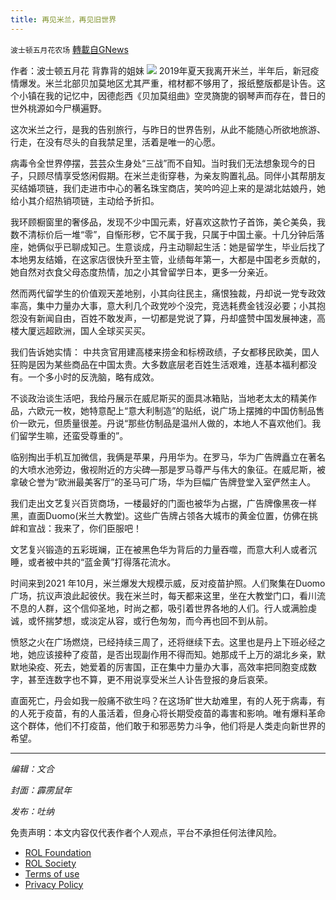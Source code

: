 ```yaml
---
title: 再见米兰，再见旧世界
---
```

`波士顿五月花农场` [轉載自GNews](https://gnews.org/zh-hans/1708340/)

作者：波士顿五月花 背靠背的姐妹
![](https://assets.gnews.org/wp-content/uploads/2021/11/20211130.jpg)
2019年夏天我离开米兰，半年后，新冠疫情爆发。米兰北部贝加莫地区尤其严重，棺材都不够用了，报纸整版都是讣告。这个小镇在我的记忆中，因德彪西《贝加莫组曲》空灵旖旎的钢琴声而存在，昔日的世外桃源如今尸横遍野。

这次米兰之行，是我的告别旅行，与昨日的世界告别，从此不能随心所欲地旅游、行走，在没有尽头的自我禁足里，活着是唯一的心愿。

病毒令全世界停摆，芸芸众生身处“三战”而不自知。当时我们无法想象现今的日子，只顾尽情享受悠闲假期。在米兰走街穿巷，为亲友购置礼品。同伴小其帮朋友买结婚项链，我们走进市中心的著名珠宝商店，笑吟吟迎上来的是湖北姑娘丹，她给小其介绍热销项链，主动给予折扣。

我环顾橱窗里的奢侈品，发现不少中国元素，好喜欢这款竹子首饰，美仑美奂，我数不清标价后一堆“零”，自惭形秽，它不属于我，只属于中国土豪。十几分钟后落座，她俩似乎已聊成知己。生意谈成，丹主动聊起生活：她是留学生，毕业后找了本地男友结婚，在这家店很快升至主管，业绩每年第一，大都是中国老乡贡献的，她自然对衣食父母态度热情，加之小其曾留学日本，更多一分亲近。

然而两代留学生的价值观天差地别，小其向往民主，痛恨独裁，丹却说一党专政效率高，集中力量办大事，意大利几个政党吵个没完，竞选耗费金钱沒必要；小其抱怨没有新闻自由，百姓不敢发声，一切都是党说了算，丹却盛赞中国发展神速，高楼大厦远超欧洲，国人全球买买买。

我们告诉她实情： 中共贪官用建高楼来捞金和标榜政绩，子女都移民欧美，囯人狂购是因为某些商品在中国太贵。大多数底层老百姓生活艰难，连基本福利都没有。一个多小时的反洗脑，略有成效。

不谈政治谈生活吧，我给丹展示在威尼斯买的面具冰箱贴，当地老太太的精美作品，六欧元一枚，她特意配上“意大利制造”的贴纸，说广场上摆摊的中国仿制品售价一欧元，但质量很差。丹说“那些仿制品是温州人做的，本地人不喜欢他们。我们留学生嘛，还蛮受尊重的”。

临别掏出手机互加微信，我俩是苹果，丹用华为。在罗马，华为广告牌矗立在著名的大喷水池旁边，傲视附近的方尖碑—那是罗马尊严与伟大的象征。在威尼斯，被拿破仑誉为“欧洲最美客厅”的圣马可广场，华为巨幅广告牌登堂入室俨然主人。

我们走出文艺复兴百货商场，一楼最好的门面也被华为占据，广告牌像黑夜一样黑，直面Duomo(米兰大教堂)。这些广告牌占领各大城市的黄金位置，仿佛在挑衅和宣战：我来了，你们臣服吧！

文艺复兴锻造的五彩斑斓，正在被黑色华为背后的力量吞噬，而意大利人或者沉睡，或者被中共的“蓝金黄”打得落花流水。

时间来到2021 年10月，米兰爆发大规模示威，反对疫苗护照。人们聚集在Duomo广场，抗议声浪此起彼伏。我在米兰时，每天都来这里，坐在大教堂门口，看川流不息的人群，这个信仰圣地，时尚之都，吸引着世界各地的人们。行人或满脸虔诚，或怀揣梦想，或淡定从容，或行色匆匆，而今再也回不到从前。

愤怒之火在广场燃烧，已经持续三周了，还将继续下去。这里也是丹上下班必经之地，她应该接种了疫苗，是否出现副作用不得而知。她那成千上万的湖北乡亲，默默地染疫、死去，她爱着的厉害国，正在集中力量办大事，高效率把同胞变成数字，甚至连数字也不算，更不用说享受米兰人讣告登报的身后哀荣。

直面死亡，丹会如我一般痛不欲生吗？在这场旷世大劫难里，有的人死于病毒，有的人死于疫苗，有的人虽活着，但身心将长期受疫苗的毒害和影响。唯有爆料革命这个群体，他们不打疫苗，他们敢于和邪恶势力斗争，他们将是人类走向新世界的希望。

* * *

*编辑：文合*

*封面：霹雳鼠年*

*发布：吐纳*

 

免责声明：本文内容仅代表作者个人观点，平台不承担任何法律风险。

- [ROL Foundation](https://rolfoundation.org/)
- [ROL Society](https://rolsociety.org/)
- [Terms of use](https://gnews.org/terms-of-use-3/)
- [Privacy Policy](https://gnews.org/privacy-policy/)
